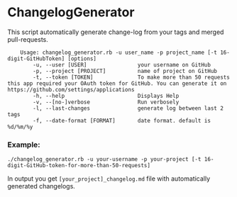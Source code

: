 ChangelogGenerator
==================

This script automatically generate change-log from your tags and merged pull-requests.

		Usage: changelog_generator.rb -u user_name -p project_name [-t 16-digit-GitHubToken] [options]
		    -u, --user [USER]                your username on GitHub
		    -p, --project [PROJECT]          name of project on GitHub
		    -t, --token [TOKEN]              To make more than 50 requests this app required your OAuth token for GitHub. You can generate it on https://github.com/settings/applications
		    -h, --help                       Displays Help
		    -v, --[no-]verbose               Run verbosely
		    -l, --last-changes               generate log between last 2 tags
		    -f, --date-format [FORMAT]       date format. default is %d/%m/%y 

### Example:
`./changelog_generator.rb -u your-username -p your-project [-t 16-digit-GitHub-token-for-more-than-50-requests]`

In output you get `[your_project]_changelog.md` file with automatically generated changelogs.
